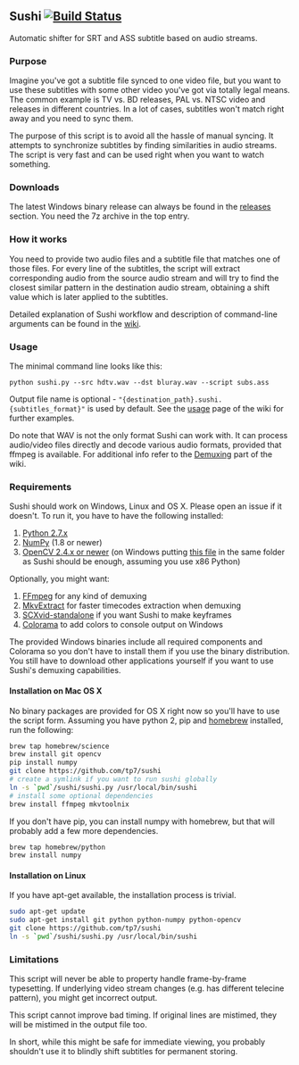 ## Sushi [![Build Status](https://travis-ci.org/tp7/Sushi.svg?branch=master)](https://travis-ci.org/tp7/Sushi)
Automatic shifter for SRT and ASS subtitle based on audio streams.

### Purpose
Imagine you've got a subtitle file synced to one video file, but you want to use these subtitles with some other video you've got via totally legal means. The common example is TV vs. BD releases, PAL vs. NTSC video and releases in different countries. In a lot of cases, subtitles won't match right away and you need to sync them.

The purpose of this script is to avoid all the hassle of manual syncing. It attempts to synchronize subtitles by finding similarities in audio streams. The script is very fast and can be used right when you want to watch something.

### Downloads
The latest Windows binary release can always be found in the [releases][1] section. You need the 7z archive in the top entry.

### How it works
You need to provide two audio files and a subtitle file that matches one of those files. For every line of the subtitles, the script will extract corresponding audio from the source audio stream and will try to find the closest similar pattern in the destination audio stream, obtaining a shift value which is later applied to the subtitles.

Detailed explanation of Sushi workflow and description of command-line arguments can be found in the [wiki][2].

### Usage
The minimal command line looks like this:
```
python sushi.py --src hdtv.wav --dst bluray.wav --script subs.ass
```
Output file name is optional - `"{destination_path}.sushi.{subtitles_format}"` is used by default. See the [usage][3] page of the wiki for further examples.

Do note that WAV is not the only format Sushi can work with. It can process audio/video files directly and decode various audio formats, provided that ffmpeg is available. For additional info refer to the [Demuxing][4] part of the wiki.

### Requirements
Sushi should work on Windows, Linux and OS X. Please open an issue if it doesn't. To run it, you have to have the following installed:

1. [Python 2.7.x][5]
2. [NumPy][6] (1.8 or newer)
3. [OpenCV 2.4.x or newer][7] (on Windows putting [this file][8] in the same folder as Sushi should be enough, assuming you use x86 Python)

Optionally, you might want:

1. [FFmpeg][9] for any kind of demuxing
2. [MkvExtract][10] for faster timecodes extraction when demuxing
3. [SCXvid-standalone][11] if you want Sushi to make keyframes
4. [Colorama](https://github.com/tartley/colorama) to add colors to console output on Windows

The provided Windows binaries include all required components and Colorama so you don't have to install them if you use the binary distribution. You still have to download other applications yourself if you want to use Sushi's demuxing capabilities.

#### Installation on Mac OS X

No binary packages are provided for OS X right now so you'll have to use the script form. Assuming you have python 2, pip and [homebrew](http://brew.sh/) installed, run the following:
```bash
brew tap homebrew/science
brew install git opencv
pip install numpy
git clone https://github.com/tp7/sushi
# create a symlink if you want to run sushi globally
ln -s `pwd`/sushi/sushi.py /usr/local/bin/sushi
# install some optional dependencies
brew install ffmpeg mkvtoolnix
```
If you don't have pip, you can install numpy with homebrew, but that will probably add a few more dependencies.
```bash
brew tap homebrew/python
brew install numpy
```

#### Installation on Linux
If you have apt-get available, the installation process is trivial.
```bash
sudo apt-get update
sudo apt-get install git python python-numpy python-opencv
git clone https://github.com/tp7/sushi
ln -s `pwd`/sushi/sushi.py /usr/local/bin/sushi
```

### Limitations
This script will never be able to property handle frame-by-frame typesetting. If underlying video stream changes (e.g. has different telecine pattern), you might get incorrect output.

This script cannot improve bad timing. If original lines are mistimed, they will be mistimed in the output file too.

In short, while this might be safe for immediate viewing, you probably shouldn't use it to blindly shift subtitles for permanent storing.


  [1]: https://github.com/tp7/Sushi/releases
  [2]: https://github.com/tp7/Sushi/wiki
  [3]: https://github.com/tp7/Sushi/wiki/Examples
  [4]: https://github.com/tp7/Sushi/wiki/Demuxing
  [5]: https://www.python.org/downloads/
  [6]: http://www.scipy.org/scipylib/download.html
  [7]: http://opencv.org/
  [8]: https://www.dropbox.com/s/nlylgdh4bgrjgxv/cv2.pyd?dl=0
  [9]: http://www.ffmpeg.org/download.html
  [10]: http://www.bunkus.org/videotools/mkvtoolnix/downloads.html
  [11]: https://github.com/soyokaze/SCXvid-standalone/releases
